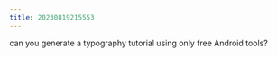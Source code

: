 ```yaml
---
title: 20230819215553 
---
```


can you generate a typography tutorial using only free Android tools?